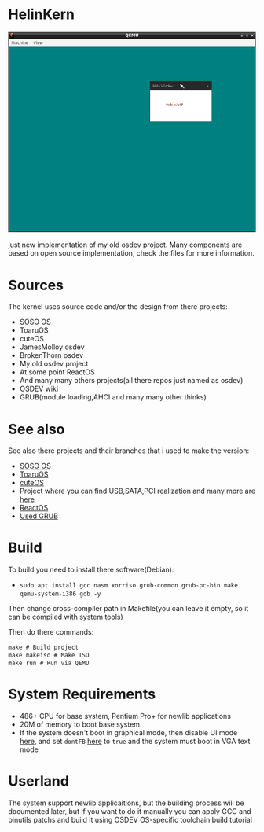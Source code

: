 # HelinKern

![screenshot](res/screnshot.png)

just new implementation of my old osdev project. Many components are based on open source implementation, check the files for more information.
# Sources
The kernel uses source code and/or the design from there projects:
- SOSO OS
- ToaruOS
- cuteOS
- JamesMolloy osdev
- BrokenThorn osdev
- My old osdev project
- At some point ReactOS
- And many many others projects(all there repos just named as osdev)
- OSDEV wiki
- GRUB(module loading,AHCI and many many other thinks)
# See also
See also there projects and their branches that i used to make the version:
- [SOSO OS](https://github.com/ozkl/soso)
- [ToaruOS](https://github.com/klange/toaruos/tree/toaru-1.x)
- [cuteOS](https://github.com/a-darwish/cuteOS)
- Project where you can find USB,SATA,PCI realization and many more are [here](https://github.com/pdoane/osdev)
- [ReactOS](https://github.com/reactos/reactos)
- [Used GRUB](https://github.com/rhboot/grub2)
# Build
To build you need to install there software(Debian):
- `sudo apt install gcc nasm xorriso grub-common grub-pc-bin make qemu-system-i386 gdb -y`

Then change cross-compiler path in Makefile(you can leave it empty, so it can be compiled with system tools)

Then do there commands:
```console
make # Build project
make makeiso # Make ISO
make run # Run via QEMU
```

# System Requirements
- 486+ CPU for base system, Pentium Pro+ for newlib applications
- 20M of memory to boot base system
- If the system doesn't boot in graphical mode, then disable UI mode [here](src/arch/x86/boot.s), and set `dontFB` [here](src/arch/x86/arch.c) to `true` and the system must boot in VGA text mode

# Userland
The system support newlib applicaitions, but the building process will be documented later, but if you want to do it manually you can apply GCC and binutils patchs and build it using OSDEV OS-specific toolchain build tutorial

